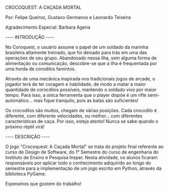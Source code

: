 CROCOQUEST: A CAÇADA MORTAL

Por: Felipe Queiroz, Gustavo Germanos e Leonardo Teixeira

Agradecimento Especial: Barbara Agena

---- INTRODUÇÃO ----

No Coroquest, o usuário assume o papel de um soldado da marinha brasileira altamente treinado, que foi deixado para trás em uma das operações de seu grupo. Abandonado nessa ilha, sem alguma forma de alimentação ou comunicação, descobre-se que a ilha é frequentada por uma horda de corodilos famintos.

Através de uma mecânica inspirada nos tradicionais jogos de arcade, o jogador terá de ter coragem e habilidade, de modo a matar a maior quantidade de corocdilos possíveis, mantendo o soldado vivo por maior tempo. Para isso, a única ferramenta que o player dispõe é um rifle semi-automático... mas fique tranquilo, pois as balas são suficientes!

Os crocodilos são muitos, chegam de várias posições. Cada crocodilo é diferente, com diferente velocidades, ou melhor... com diferentes características de caça. Por isso, esteja atento! Nunca se sabe quando o próximo réptil virá!

---- DESCRIÇÃO ----

O jogo "Crocoquest: A Caçada Mortal" se trata do projeto final referente ao curso de Design de Software, do 1° Semestre do curso de engenharia do Instituto de Ensino e Pesquisa Insper. Nesta atividade, os alunos ficaram responsáveis por aplicar todo o conhecimento adiquirido ao longo do semestre para a implementação de um jogo escrito em Python, através da biblioteca PyGame.

Esperamos que gostem do trabalho!


